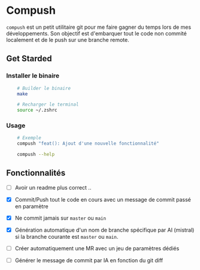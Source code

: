# Compush

`compush` est un petit utilitaire git pour me faire gagner du temps lors de mes développements.
Son objectif est d'embarquer tout le code non commité localement et de le push sur une branche remote.

## Get Starded

### Installer le binaire

```sh
    # Builder le binaire
    make

    # Recharger le terminal
    source ~/.zshrc
```

### Usage

```sh
    # Exemple
    compush "feat(): Ajout d'une nouvelle fonctionnalité"

    compush --help
```

## Fonctionnalités

* [ ] Avoir un readme plus correct ..
* [x] Commit/Push tout le code en cours avec un message de commit passé en paramètre
* [x] Ne commit jamais sur `master` ou `main`
* [x] Génération automatique d'un nom de branche spécifique par AI (mistral) si la branche courante est `master` ou `main`.
* [ ] Créer automatiquement une MR avec un jeu de paramètres dédiés
* [ ] Générer le message de commit par IA en fonction du git diff


